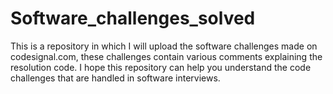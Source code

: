 # Software_challenges_solved
This is a repository in which I will upload the software challenges made on codesignal.com, these challenges contain various comments explaining the resolution code.  I hope this repository can help you understand the code challenges that are handled in software interviews.
